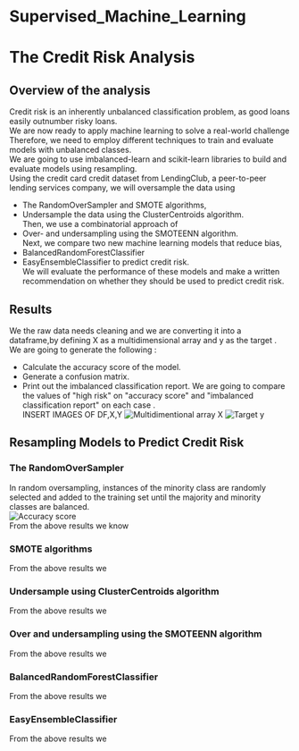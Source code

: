 # Supervised_Machine_Learning</br>
# The Credit Risk Analysis</br>
## Overview of the analysis</br>
Credit risk is an inherently unbalanced classification problem, as good loans easily outnumber risky loans.</br>
We are now ready to apply machine learning to solve a real-world challenge </br>
Therefore, we need to employ different techniques to train and evaluate models with unbalanced classes. </br>
We are going to use imbalanced-learn and scikit-learn libraries to build and evaluate models using resampling.</br>
Using the credit card credit dataset from LendingClub, a peer-to-peer lending services company, we will oversample the data using </br>
* The RandomOverSampler and SMOTE algorithms, </br>
* Undersample the data using the ClusterCentroids algorithm. </br>
  Then, we use a combinatorial approach of </br>
* Over- and undersampling using the SMOTEENN algorithm. </br>
  Next, we compare two new machine learning models that reduce bias,</br>
* BalancedRandomForestClassifier </br>
* EasyEnsembleClassifier to predict credit risk.</br>
  We will evaluate the performance of these models and make a written recommendation on whether they should be used to predict credit risk.</br>
## Results </br>
 We the raw data needs cleaning and we are converting it into a dataframe,by defining X as a multidimensional array and y as the target .</br>
 We are going to generate the following :</br> 
 * Calculate the accuracy score of the model.
 * Generate a confusion matrix.
 * Print out the imbalanced classification report.
   We are going to compare the values of "high risk" on "accuracy score" and "imbalanced classification report" on each case .</br>
 INSERT IMAGES OF DF,X,Y 
 ![Multidimentional array X]()
 ![Target y]()
## Resampling Models to Predict Credit Risk </br>
### The RandomOverSampler </br>
In random oversampling, instances of the minority class are randomly selected and added to the training set until the majority and minority classes are balanced.</br>
![Accuracy score]()</br>
![]()</br>
From the above results we know

### SMOTE algorithms</br>
![]()</br>
![]()</br>
From the above results we </br>

### Undersample using ClusterCentroids algorithm </br>
![]()</br>
![]()</br>
From the above results we </br>

### Over and undersampling using the SMOTEENN algorithm </br>
![]()</br>
![]()</br>
From the above results we </br>

### BalancedRandomForestClassifier</br>
![]()</br>
![]()</br>
From the above results we </br>

### EasyEnsembleClassifier</br>
![]()</br>
![]()</br>
From the above results we </br>
